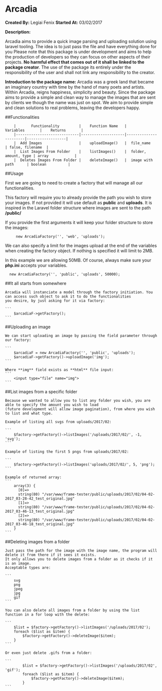 # Arcadia

**Created By:** Legiai Fenix
**Started At:** 03/02/2017

**Description:**

Arcadia aims to provide a quick image parsing and uploading solution using laravel tooling. The idea is to just pass the file and have everything done for you
Please note that this package is under development and aims to help the production of developers so they can focus on other aspects
of their projects.
**No harmful effect that comes out of it shall be linked to the package creator**. The use of the package its entirely under
the responsibility of the user and shall not link any responsibility to the creator.

**Introduction to the package name:**
Arcadia was a greek land that became an imaginary country with time by the hand of many poets and artists. Within Arcadia,
reigns happiness, simplicity and beauty.
Since the package aims to provide a simple and clean way to manage the images that are sent by clients we though the name
was just on spot. We aim to provide simple and clean solutions to real problems, leaving the developers happy.

##Functionalities

```
    |       Functionality         |    Function Name   |       Variables       |    Returns       |
    |-----------------------------|--------------------|-----------------------|------------------|
    |  Add Images                 |    uploadImage()   |  file_name            | false, filename  |
    |  List Images From Folder    |    listImages()    |  folder, amount, type | array            |
    |  Deletes Images From Folder |    deleteImage()   |  image with path      | boolean          |
```

##Usage

First we are going to need to create a factory that will manage all our functionalities.

This factory will require you to already provide the path you wish to store your images.
 If not provided it will use default as **public** and **uploads**. It is inspired in the Laravel
 folder structure where images are sent to the path **<project>/public/<any folder you wish to store the images within>**

 If you provide the first arguments it will keep your folder structure to store the images:

  ```
       new ArcadiaFactory('', 'web', 'uploads');
  ```

  We can also specify a limit for the images upload at the end of the variables when creating the factory object.
  If nothing is specified it will limit to 2MB.

  In this example we are allowing 50MB. Of course, always make sure your **php.ini** accepts your variables.
  ```
    new ArcadiaFactory('', 'public', 'uploads', 50000);
  ```

##It all starts from somewhere

    Arcadia will instanciate a model through the factory initiation. You can access such object to ask it to do the functionalities
    you desire, by just asking for it via factory:

    ```
        $arcadiaF->getFactory();
    ```

##Uploading an image

    We can start uploading an image by passing the field parameter through our factory:

    ```
        $arcadiaF = new ArcadiaFactory('', 'public', 'uploads');
        $arcadiaF->getFactory()->uploadImage('img');
    ```

    Where **img** field exists as **html** file input:
    ```
        <input type="file" name="img">
    ```

##List images from a specific folder

    Because we wanted to allow you to list any folder you wish, you are able to specify the amount you wish to load
    (future development will allow image pagination), from where you wish to list and what type.

    Example of listing all svgs from uploads/2017/02:

    ```
        $factory->getFactory()->listImages('/uploads/2017/02/', -1, 'svg');
    ```

    Example of listing the first 5 pngs from uploads/2017/02:

    ```
        $factory->getFactory()->listImages('uploads/2017/02/', 5, 'png');
    ```

    Example of returned array:
    ```
        array(3) {
          [0]=>
          string(80) "/var/www/frame-tester/public/uploads/2017/02/04-02-2017_03-28-42_test_original.jpg"
          [1]=>
          string(80) "/var/www/frame-tester/public/uploads/2017/02/04-02-2017_03-46-13_test_original.jpg"
          [2]=>
          string(80) "/var/www/frame-tester/public/uploads/2017/02/04-02-2017_03-46-18_test_original.jpg"
        }
    ```

##Deleting images from a folder

    Just pass the path for the image with the image name, the program will delete it from there if it sees it exists.
    It only allows you to delete images from a folder as it checks if it is an image.
    Acceptable types are:

    ```
        svg
        png
        jpeg
        jpg
        gif
    ```

    You can also delete all images from a folder by using the list function in a for loop with the delete:

    ```
        $list = $factory->getFactory()->listImages('/uploads/2017/02');
        foreach ($list as $item) {
        	$factory->getFactory()->deleteImage($item);
        }
    ```

    Or even just delete .gifs from a folder:

    ```
            $list = $factory->getFactory()->listImages('/uploads/2017/02', 'gif');
            foreach ($list as $item) {
            	$factory->getFactory()->deleteImage($item);
            }
    ```
